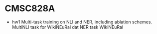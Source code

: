 # CMSC828A
- hw1
 Multi-task training on NLI and NER, including ablation schemes.
 MultiNLI task for WikiNEuRal dat NER task WikiNEuRal


